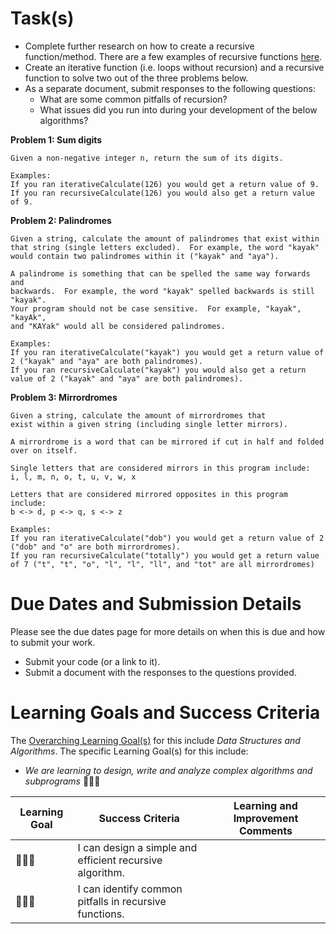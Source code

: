 # Task(s)
* Complete further research on how to create a recursive function/method. There are a few examples of recursive functions [here](https://github.com/johnfraserss/ICS4U/tree/master/examples/recursion).
* Create an iterative function (i.e. loops without recursion) and a recursive function to solve two out of the three problems below.
* As a separate document, submit responses to the following questions: 
  * What are some common pitfalls of recursion? 
  * What issues did you run into during your development of the below algorithms?

**Problem 1: Sum digits**
```
Given a non-negative integer n, return the sum of its digits.

Examples:
If you ran iterativeCalculate(126) you would get a return value of 9.
If you ran recursiveCalculate(126) you would also get a return value of 9.
```

**Problem 2: Palindromes**
```
Given a string, calculate the amount of palindromes that exist within 
that string (single letters excluded).  For example, the word "kayak"
would contain two palindromes within it ("kayak" and "aya").

A palindrome is something that can be spelled the same way forwards and 
backwards.  For example, the word "kayak" spelled backwards is still "kayak".  
Your program should not be case sensitive.  For example, "kayak", "kayAk", 
and "KAYak" would all be considered palindromes.

Examples:
If you ran iterativeCalculate("kayak") you would get a return value of 2 ("kayak" and "aya" are both palindromes).
If you ran recursiveCalculate("kayak") you would also get a return value of 2 ("kayak" and "aya" are both palindromes).
```

**Problem 3: Mirrordromes**
```
Given a string, calculate the amount of mirrordromes that 
exist within a given string (including single letter mirrors).

A mirrordrome is a word that can be mirrored if cut in half and folded over on itself.

Single letters that are considered mirrors in this program include:
i, l, m, n, o, t, u, v, w, x

Letters that are considered mirrored opposites in this program include:
b <-> d, p <-> q, s <-> z

Examples:
If you ran iterativeCalculate("dob") you would get a return value of 2 ("dob" and "o" are both mirrordromes).
If you ran recursiveCalculate("totally") you would get a return value of 7 ("t", "t", "o", "l", "l", "ll", and "tot" are all mirrordromes)
```

# Due Dates and Submission Details
Please see the due dates page for more details on when this is due and how to submit your work.

* Submit your code (or a link to it).
* Submit a document with the responses to the questions provided.

# Learning Goals and Success Criteria
The [Overarching Learning Goal(s)](https://github.com/johnfraserss/ICS4U/wiki/images/ICS4U.jpg) for this include _Data Structures and Algorithms_. The specific Learning Goal(s) for this include:

* _We are learning to design, write and analyze complex algorithms and subprograms_ &#x1F4D9;&#x1F4D9;&#x1F4D9;

| Learning Goal | Success Criteria | Learning and Improvement Comments |
| ------------- | ---------------- | --------------------------------- |
| &#x1F4D9;&#x1F4D9;&#x1F4D9; | I can design a simple and efficient recursive algorithm. | |
| &#x1F4D9;&#x1F4D9;&#x1F4D9; | I can identify common pitfalls in recursive functions. | |